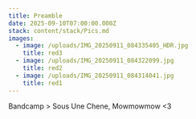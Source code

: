 ```yaml
---
title: Preamble
date: 2025-09-10T07:00:00.000Z
stack: content/stack/Pics.md
images:
  - image: /uploads/IMG_20250911_084335405_HDR.jpg
    title: red3
  - image: /uploads/IMG_20250911_084322099.jpg
    title: red2
  - image: /uploads/IMG_20250911_084314041.jpg
    title: red1
---
```


Bandcamp > Sous Une Chene, Mowmowmow \<3
